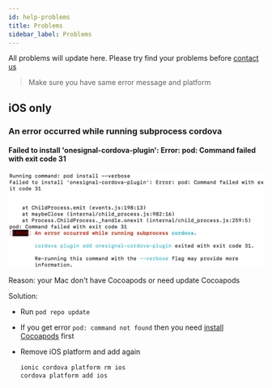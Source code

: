 ```yaml
---
id: help-problems
title: Problems
sidebar_label: Problems
---
```


All problems will update here. Please try find your problems before [contact us](contact.md)

> Make sure you have same error message and platform

## iOS only

### An error occurred while running subprocess cordova

#### Failed to install 'onesignal-cordova-plugin': Error: pod: Command failed with exit code 31

![](assets/problems-pod-install-code-31.png)

Reason: your Mac don't have Cocoapods or need update Cocoapods

Solution:

* Run `pod repo update`
* If you get error `pod: command not found` then you need [install Cocoapods](ios-installation.md#install-cocoapods) first
* Remove iOS platform and add again

    ```
    ionic cordova platform rm ios
    cordova platform add ios
    ```